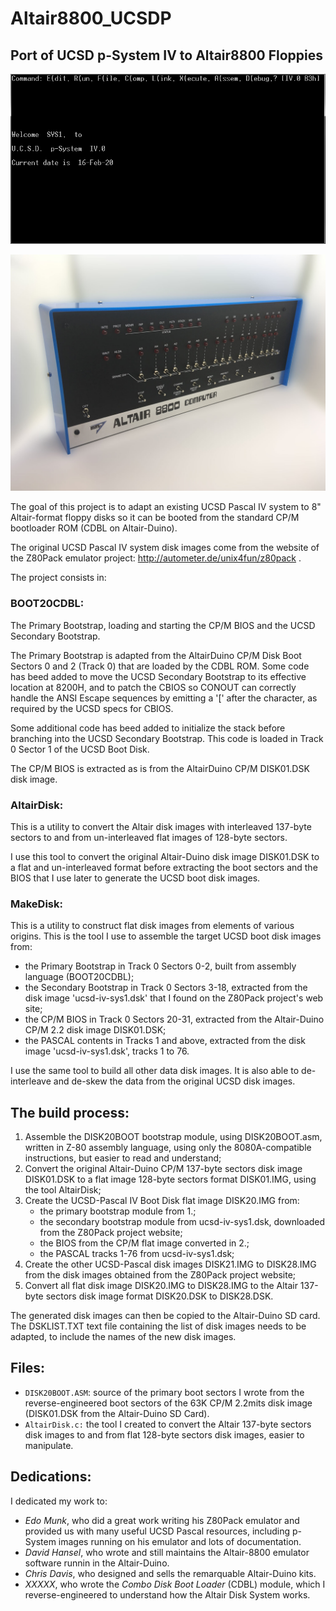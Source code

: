 Altair8800_UCSDP
================

Port of UCSD p-System IV to Altair8800 Floppies
-----------------------------------------------


![UCSD Pascal Welcome Screen](Capture1.PNG)

![Altair-Duino-Pro](Altair-Duino-Pro.jpeg)


The goal of this project is to adapt an existing UCSD Pascal IV system to 8" Altair-format floppy 
disks so it can be booted from the standard CP/M bootloader ROM (CDBL on Altair-Duino).

The original UCSD Pascal IV system disk images come from the website of the Z80Pack emulator 
project: http://autometer.de/unix4fun/z80pack .


The project consists in:


### BOOT20CDBL:

The Primary Bootstrap, loading and starting the CP/M BIOS and the UCSD Secondary Bootstrap. 

The Primary Bootstrap is adapted from the AltairDuino CP/M Disk Boot Sectors 0 and 2 (Track 0) 
that are loaded by the CDBL ROM. Some code has beed added to move the UCSD Secondary Bootstrap to 
its effective location at 8200H, and to patch the CBIOS so CONOUT can correctly handle the ANSI 
Escape sequences by emitting a '\[' after the <ESC> character, as required by the UCSD specs for 
CBIOS.

Some additional code has beed added to initialize the stack before branching into the UCSD Secondary
Bootstrap. This code is loaded in Track 0 Sector 1 of the UCSD Boot Disk.

The CP/M BIOS is extracted as is from the AltairDuino CP/M DISK01.DSK disk image.


### AltairDisk:

This is a utility to convert the Altair disk images with interleaved 137-byte sectors to and from 
un-interleaved flat images of 128-byte sectors.

I use this tool to convert the original Altair-Duino disk image DISK01.DSK to a flat and 
un-interleaved format before extracting the boot sectors and the BIOS that I use later to generate 
the UCSD boot disk images.


### MakeDisk:

This is a utility to construct flat disk images from elements of various origins. This is the tool 
I use to assemble the target UCSD boot disk images from:
- the Primary Bootstrap in Track 0 Sectors 0-2, built from assembly language (BOOT20CDBL);
- the Secondary Bootstrap in Track 0 Sectors 3-18, extracted from the disk image 'ucsd-iv-sys1.dsk'
  that I found on the Z80Pack project's web site;
- the CP/M BIOS in Track 0 Sectors 20-31, extracted from the Altair-Duino CP/M 2.2 disk image 
  DISK01.DSK;
- the PASCAL contents in Tracks 1 and above, extracted from the disk image 'ucsd-iv-sys1.dsk', 
  tracks 1 to 76.

I use the same tool to build all other data disk images. It is also able to de-interleave and 
de-skew the data from the original UCSD disk images.


The build process:
------------------

1. Assemble the DISK20BOOT bootstrap module, using DISK20BOOT.asm, written in Z-80 assembly 
   language, using only the 8080A-compatible instructions, but easier to read and understand;
2. Convert the original Altair-Duino CP/M 137-byte sectors disk image DISK01.DSK to a flat image 
   128-byte sectors format DISK01.IMG, using the tool AltairDisk;
3. Create the UCSD-Pascal IV Boot Disk flat image DISK20.IMG from:
    - the primary bootstrap module from 1.;
    - the secondary bootstrap module from ucsd-iv-sys1.dsk, downloaded from the Z80Pack project 
      website;
    - the BIOS from the CP/M flat image converted in 2.;
    - the PASCAL tracks 1-76 from ucsd-iv-sys1.dsk;
4. Create the other UCSD-Pascal disk images DISK21.IMG to DISK28.IMG from the disk images obtained 
   from the Z80Pack project website;
5. Convert all flat disk image DISK20.IMG to DISK28.IMG to the Altair 137-byte sectors disk image 
   format DISK20.DSK to DISK28.DSK.

The generated disk images can then be copied to the Altair-Duino SD card. The DSKLIST.TXT text 
file containing the list of disk images needs to be adapted, to include the names of the new disk 
images.


Files:
------

- `DISK20BOOT.ASM`: source of the primary boot sectors I wrote from the reverse-engineered boot 
  sectors of the 63K CP/M 2.2mits disk image (DISK01.DSK from the Altair-Duino SD Card).
- `AltairDisk.c:` the tool I created to convert the Altair 137-byte sectors disk images to and from
  flat 128-byte sectors disk images, easier to manipulate.



Dedications:
------------

I dedicated my work to:
- _Edo Munk_, who did a great work writing his Z80Pack emulator and provided us with many useful
  UCSD Pascal resources, including p-System images running on his emulator and lots of documentation.
- _David Hansel_, who wrote and still maintains the Altair-8800 emulator software runnin in the
  Altair-Duino.
- _Chris Davis_, who designed and sells the remarquable Altair-Duino kits.
- _XXXXX_, who wrote the _Combo Disk Boot Loader_ (CDBL) module, which I reverse-engineered to
  understand how the Altair Disk System works.
